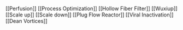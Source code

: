 [[Perfusion]]
[[Process Optimization]]
[[Hollow Fiber Filter]]
[[Wuxiup]]
[[Scale up]]
[[Scale down]]
[[Plug Flow Reactor]]
[[Viral Inactivation]]
[[Dean Vortices]]
